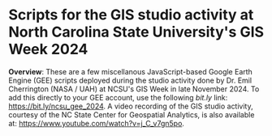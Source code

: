 # Scripts for the GIS studio activity at North Carolina State University's GIS Week 2024
**Overview**: These are a few miscellanous JavaScript-based Google Earth Engine (GEE) scripts deployed during the studio activity done by Dr. Emil Cherrington (NASA / UAH) at NCSU's GIS Week in late November 2024. To add this directly to your GEE account, use the following *bit.ly* link: https://bit.ly/ncsu_gee_2024. A video recording of the GIS studio activity, courtesy of the NC State Center for Geospatial Analytics, is also available at: https://www.youtube.com/watch?v=j_C_v7gn5po.
